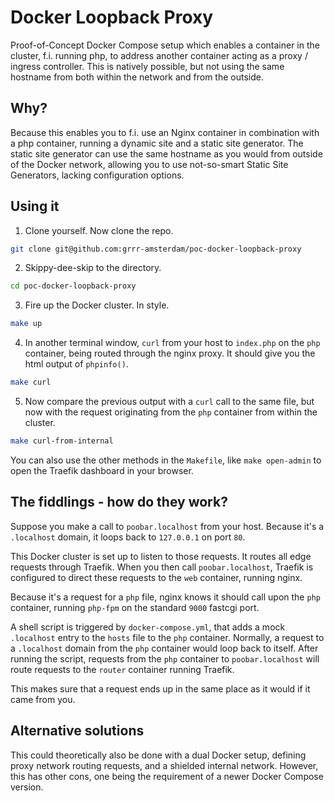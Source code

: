 # Docker Loopback Proxy
Proof-of-Concept Docker Compose setup which enables a container in the cluster, f.i. running php, to address another container acting as a proxy / ingress controller. This is natively possible, but not using the same hostname from both within the network and from the outside.


## Why?
Because this enables you to f.i. use an Nginx container in combination with a php container, running a dynamic site and a static site generator. The static site generator can use the same hostname as you would from outside of the Docker network, allowing you to use not-so-smart Static Site Generators, lacking configuration options.


## Using it
1. Clone yourself. Now clone the repo.
```bash
git clone git@github.com:grrr-amsterdam/poc-docker-loopback-proxy
```

2. Skippy-dee-skip to the directory.
```bash
cd poc-docker-loopback-proxy
```

3. Fire up the Docker cluster. In style.
```bash
make up
```

4. In another terminal window, `curl` from your host to `index.php` on the `php` container, being routed through the nginx proxy. It should give you the html output of `phpinfo()`.
```bash
make curl
```

5. Now compare the previous output with a `curl` call to the same file, but now with the request originating from the `php` container from within the cluster.
```bash
make curl-from-internal
```

You can also use the other methods in the `Makefile`, like `make open-admin` to open the Traefik dashboard in your browser.


## The fiddlings - how do they work?
Suppose you make a call to `poobar.localhost` from your host. Because it's a `.localhost` domain, it loops back to `127.0.0.1` on port `80`.


This Docker cluster is set up to listen to those requests. It routes all edge requests through Traefik. When you then call `poobar.localhost`, Traefik is configured to direct these requests to the `web` container, running nginx.


Because it's a request for a `php` file, nginx knows it should call upon the `php` container, running `php-fpm` on the standard `9000` fastcgi port.


A shell script is triggered by `docker-compose.yml`, that adds a mock `.localhost` entry to the `hosts` file to the `php` container. Normally, a request to a `.localhost` domain from the `php` container would loop back to itself. After running the script, requests from the `php` container to `poobar.localhost` will route requests to the `router` container running Traefik.


This makes sure that a request ends up in the same place as it would if it came from you.



## Alternative solutions
This could theoretically also be done with a dual Docker setup, defining proxy network routing requests, and a shielded internal network. However, this has other cons, one being the requirement of a newer Docker Compose version.

